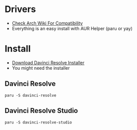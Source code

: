 # Drivers
  - [Check Arch Wiki For Compatibility](https://wiki.archlinux.org/title/DaVinci_Resolve)
  - Everything is an easy install with AUR Helper (paru or yay)

# Install
  - [Download Davinci Resolve Installer](https://www.blackmagicdesign.com/products/davinciresolve)
  - You might need the installer

## Davinci Resolve

```
paru -S davinci-resolve
```

## Davinci Resolve Studio

```
paru -S davinci-resolve-studio
```
